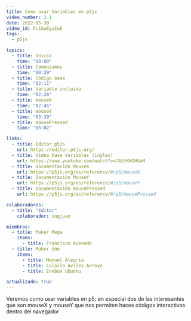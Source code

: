 ```yaml
---
title: Como usar Variables en p5js
video_number: 2.1
date: 2022-05-30
video_id: FL1SwEyuIwE
tags:
  - p5js

topics:
  - title: Inicio
    time: "00:00"
  - title: Comenzamos
    time: "00:29"
  - title: Código base
    time: "02:11"
  - title: Variable incluida
    time: "02:28"
  - title: mouseX
    time: "02:45"
  - title: mouseY
    time: "03:39"
  - title: mousePressed
    time: "05:02"

links:
  - title: Editor p5js
    url: https://editor.p5js.org/
  - title: Video base Variables (ingles)
    url: https://www.youtube.com/watch?v=7A5tKW9HGoM
  - title: Documentación MouseX
    url: https://p5js.org/es/reference/#/p5/mouseX
  - title: Documentación MouseY
    url: https://p5js.org/es/reference/#/p5/mouseY
  - title: Documentación mousePressed
    url: https://p5js.org/es/reference/#/p5/mousePressed

colaboradores:
  - title: "Editor"
    colaborador: ingjuan

miembros:
  - title: Maker Mega
    items:
      - title: Francisco Acevedo
  - title: Maker Uno
    items:
      - title: Manuel Alegría
      - title: Lolailo Aviles Arroyo
      - title: Erebos Ubuntu

actualizado: true
---
```


Veremos como usar variables en p5; en especial dos de las interesantes que son mouseX y mouseY que nos permiten haces códigos interactivos dentro del navegador

